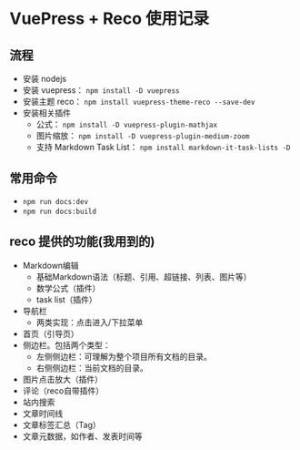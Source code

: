 # VuePress + Reco 使用记录

## 流程

+ 安装 nodejs
+ 安装 vuepress： `npm install -D vuepress`
+ 安装主题 reco： `npm install vuepress-theme-reco --save-dev`
+ 安装相关插件
  + 公式： `npm install -D vuepress-plugin-mathjax`
  + 图片缩放： `npm install -D vuepress-plugin-medium-zoom`
  + 支持 Markdown Task List： `npm install markdown-it-task-lists -D`

## 常用命令

+ `npm run docs:dev`
+ `npm run docs:build`

## reco 提供的功能(我用到的)

+ Markdown编辑
  + 基础Markdown语法（标题、引用、超链接、列表、图片等）
  + 数学公式（插件）
  + task list（插件）
+ 导航栏
  + 两类实现：点击进入/下拉菜单
+ 首页（引导页）
+ 侧边栏。包括两个类型：
  + 左侧侧边栏：可理解为整个项目所有文档的目录。
  + 右侧侧边栏：当前文档的目录。
+ 图片点击放大（插件）
+ 评论（reco自带插件）
+ 站内搜索
+ 文章时间线
+ 文章标签汇总（Tag）
+ 文章元数据，如作者、发表时间等
